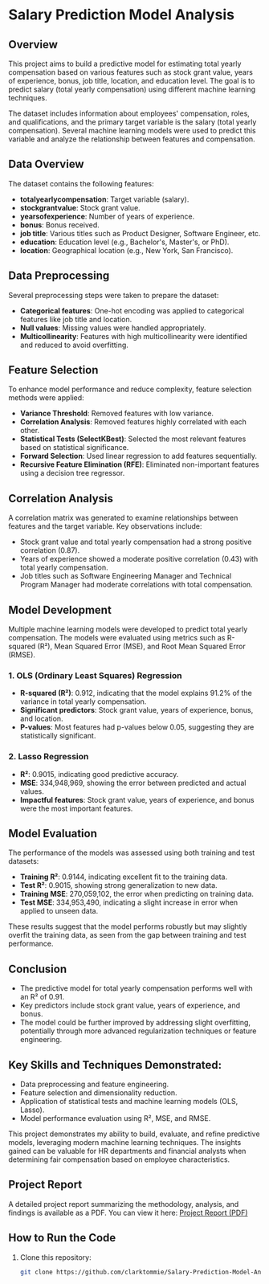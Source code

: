 # Salary Prediction Model Analysis

## Overview
This project aims to build a predictive model for estimating total yearly compensation based on various features such as stock grant value, years of experience, bonus, job title, location, and education level. The goal is to predict salary (total yearly compensation) using different machine learning techniques. 

The dataset includes information about employees' compensation, roles, and qualifications, and the primary target variable is the salary (total yearly compensation). Several machine learning models were used to predict this variable and analyze the relationship between features and compensation.

## Data Overview
The dataset contains the following features:
- **totalyearlycompensation**: Target variable (salary). 
- **stockgrantvalue**: Stock grant value.
- **yearsofexperience**: Number of years of experience.
- **bonus**: Bonus received.
- **job title**: Various titles such as Product Designer, Software Engineer, etc.
- **education**: Education level (e.g., Bachelor's, Master's, or PhD).
- **location**: Geographical location (e.g., New York, San Francisco).

## Data Preprocessing
Several preprocessing steps were taken to prepare the dataset:
- **Categorical features**: One-hot encoding was applied to categorical features like job title and location.
- **Null values**: Missing values were handled appropriately.
- **Multicollinearity**: Features with high multicollinearity were identified and reduced to avoid overfitting.

## Feature Selection
To enhance model performance and reduce complexity, feature selection methods were applied:
- **Variance Threshold**: Removed features with low variance.
- **Correlation Analysis**: Removed features highly correlated with each other.
- **Statistical Tests (SelectKBest)**: Selected the most relevant features based on statistical significance.
- **Forward Selection**: Used linear regression to add features sequentially.
- **Recursive Feature Elimination (RFE)**: Eliminated non-important features using a decision tree regressor.

## Correlation Analysis
A correlation matrix was generated to examine relationships between features and the target variable. Key observations include:
- Stock grant value and total yearly compensation had a strong positive correlation (0.87).
- Years of experience showed a moderate positive correlation (0.43) with total yearly compensation.
- Job titles such as Software Engineering Manager and Technical Program Manager had moderate correlations with total compensation.

## Model Development
Multiple machine learning models were developed to predict total yearly compensation. The models were evaluated using metrics such as R-squared (R²), Mean Squared Error (MSE), and Root Mean Squared Error (RMSE).

### 1. OLS (Ordinary Least Squares) Regression
- **R-squared (R²)**: 0.912, indicating that the model explains 91.2% of the variance in total yearly compensation.
- **Significant predictors**: Stock grant value, years of experience, bonus, and location.
- **P-values**: Most features had p-values below 0.05, suggesting they are statistically significant.

### 2. Lasso Regression
- **R²**: 0.9015, indicating good predictive accuracy.
- **MSE**: 334,948,969, showing the error between predicted and actual values.
- **Impactful features**: Stock grant value, years of experience, and bonus were the most important features.

## Model Evaluation
The performance of the models was assessed using both training and test datasets:
- **Training R²**: 0.9144, indicating excellent fit to the training data.
- **Test R²**: 0.9015, showing strong generalization to new data.
- **Training MSE**: 270,059,102, the error when predicting on training data.
- **Test MSE**: 334,953,490, indicating a slight increase in error when applied to unseen data.

These results suggest that the model performs robustly but may slightly overfit the training data, as seen from the gap between training and test performance.

## Conclusion
- The predictive model for total yearly compensation performs well with an R² of 0.91.
- Key predictors include stock grant value, years of experience, and bonus.
- The model could be further improved by addressing slight overfitting, potentially through more advanced regularization techniques or feature engineering.

## Key Skills and Techniques Demonstrated:
- Data preprocessing and feature engineering.
- Feature selection and dimensionality reduction.
- Application of statistical tests and machine learning models (OLS, Lasso).
- Model performance evaluation using R², MSE, and RMSE.

This project demonstrates my ability to build, evaluate, and refine predictive models, leveraging modern machine learning techniques. The insights gained can be valuable for HR departments and financial analysts when determining fair compensation based on employee characteristics.

## Project Report
A detailed project report summarizing the methodology, analysis, and findings is available as a PDF. You can view it here:
[Project Report (PDF)](./project_report.pdf)

## How to Run the Code
1. Clone this repository:
   ```bash
   git clone https://github.com/clarktommie/Salary-Prediction-Model-Analysis.git
